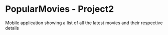 # PopularMovies - Project2
Mobile application showing a list of all the latest movies and their respective details